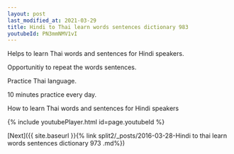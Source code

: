 ```yaml
---
layout: post
last_modified_at: 2021-03-29
title: Hindi to Thai learn words sentences dictionary 983 
youtubeId: PN3mmNMV1vI
---
```

 
 
Helps to learn Thai words and sentences for Hindi speakers.

Opportunitiy to repeat the words sentences. 

Practice Thai language. 
 
10 minutes practice every day. 
 
How to learn Thai words and sentences for Hindi speakers 
 
{% include youtubePlayer.html id=page.youtubeId %}
 
 
[Next]({{ site.baseurl }}{% link  split2/_posts/2016-03-28-Hindi to thai learn words sentences dictionary 973 .md%})
 
